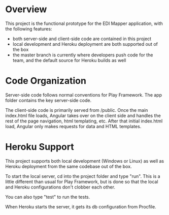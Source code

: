 Overview
=======
This project is the functional prototype for the EDI Mapper application, with the following features:

- both server-side and client-side code are contained in this project
- local development and Heroku deployment are both supported out of the box
- the master branch is currently where developers push code for the team, and the default source for Heroku builds as well

Code Organization
=======
Server-side code follows normal conventions for Play Framework.  The app folder contains the key server-side code.

The client-side code is primarily served from /public.  Once the main index.html file loads, Angular takes over on the client side and handles the rest of the page navigation, html templating, etc.  After that initial index.html load, Angular only makes requests for data and HTML templates.


Heroku Support
==============
This project supports both local development (Windows or Linux) as well as Heroku deployment from the same codebase out of the box. 

To start the local server, cd into the project folder and type "run".  This is a little different than usual for Play Framework, but is done so that the local and Heroku configurations don't clobber each other.

You can also type "test" to run the tests.

When Heroku starts the server, it gets its db configuration from Procfile.
